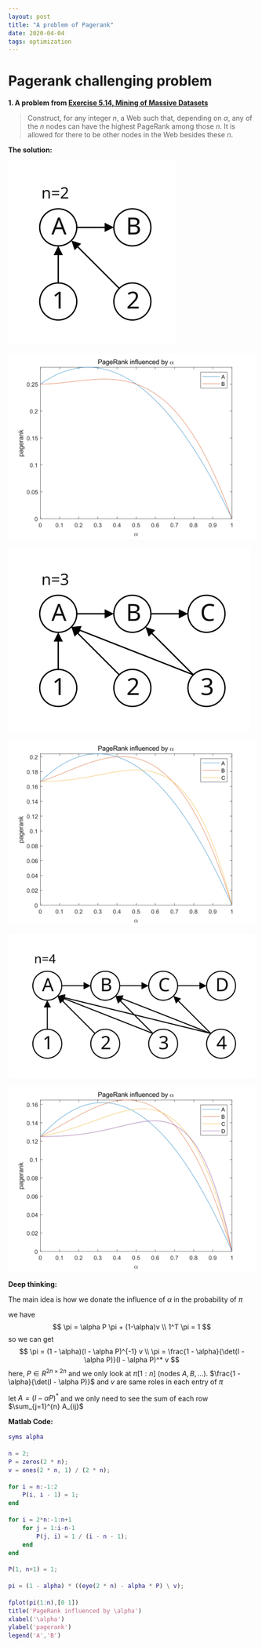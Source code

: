 ```yaml
---
layout: post
title: "A problem of Pagerank"
date: 2020-04-04
tags: optimization
---
```


# Pagerank challenging problem

**1. A problem from [Exercise 5.14, Mining of Massive Datasets](http://infolab.stanford.edu/~ullman/mmds/ch5.pdf)**

> Construct, for any integer $n$, a Web such that, depending on $\alpha$, any of the $n$ nodes can have the highest PageRank among those $n$. It is allowed for there to be other nodes in the Web besides these $n$.

**The solution:**

![11](https://raw.githubusercontent.com/yzy1996/Image-Hosting/master/20200515120947.svg)

![1](https://raw.githubusercontent.com/yzy1996/Image-Hosting/master/20200515120952.svg)

![22](https://raw.githubusercontent.com/yzy1996/Image-Hosting/master/20200515120958.svg)

![2](https://raw.githubusercontent.com/yzy1996/Image-Hosting/master/20200515120957.svg)

![33](https://raw.githubusercontent.com/yzy1996/Image-Hosting/master/20200515121002.svg)

![3](https://raw.githubusercontent.com/yzy1996/Image-Hosting/master/20200515121005.svg)

**Deep thinking:** 

The main idea is how we donate the influence of $\alpha$ in the probability of $\pi$ 

we have
$$ 
\pi = \alpha P \pi + (1-\alpha)v \\
1^T \pi = 1 
$$
so we can get
$$
\pi = (1 - \alpha)(I - \alpha P)^{-1} v \\
\pi = \frac{1 - \alpha}{\det(I - \alpha P)}(I - \alpha P)^* v
$$
here, $P \in R^{2n \times 2n}$ and we only look at $\pi[1:n]$ (nodes $A, B, \dots$). $\frac{1 - \alpha}{\det(I - \alpha P)}$  and $v$ are same roles in each entry of $\pi$ 

let $A = (I - \alpha P)^*$ and we only need to see the sum of each row $\sum_{j=1}^{n} A_{ij}$



**Matlab Code:**

```matlab
syms alpha

n = 2;
P = zeros(2 * n);
v = ones(2 * n, 1) / (2 * n);

for i = n:-1:2
    P(i, i - 1) = 1;
end

for i = 2*n:-1:n+1
    for j = 1:i-n-1
        P(j, i) = 1 / (i - n - 1);
    end
end

P(1, n+1) = 1;

pi = (1 - alpha) * ((eye(2 * n) - alpha * P) \ v);

fplot(pi(1:n),[0 1])
title('PageRank influenced by \alpha')
xlabel('\alpha')
ylabel('pagerank')
legend('A','B')
```

